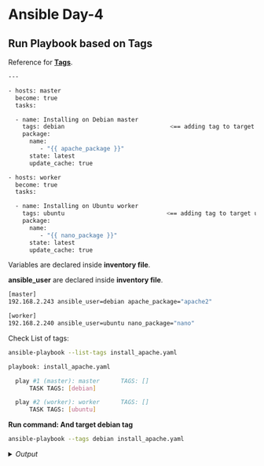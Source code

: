 # Ansible Day-4

## Run Playbook based on Tags

Reference for **[Tags](https://docs.ansible.com/ansible/latest/playbook_guide/playbooks_tags.html)**.

```bash
---

- hosts: master
  become: true
  tasks:

  - name: Installing on Debian master
    tags: debian                              <== adding tag to target debian only
    package:
      name:
         - "{{ apache_package }}"
      state: latest
      update_cache: true

- hosts: worker
  become: true
  tasks:

  - name: Installing on Ubuntu worker
    tags: ubuntu                             <== adding tag to target ubuntu only
    package:
      name:
         - "{{ nano_package }}"
      state: latest
      update_cache: true
```

Variables are declared inside **inventory file**.

**ansible_user** are declared inside **inventory file**.

```bash
[master]
192.168.2.243 ansible_user=debian apache_package="apache2"

[worker]
192.168.2.240 ansible_user=ubuntu nano_package="nano"
```

Check List of tags:
```bash
ansible-playbook --list-tags install_apache.yaml
```

```bash
playbook: install_apache.yaml

  play #1 (master): master      TAGS: []
      TASK TAGS: [debian]

  play #2 (worker): worker      TAGS: []
      TASK TAGS: [ubuntu]

```


**Run command: And target debian tag**
```bash
ansible-playbook --tags debian install_apache.yaml
```

<details>
  <summary><i>Output</i></summary>
$${\color{green}Output:}$$

```bash
PLAY [master] **********************************************************************************************************

TASK [Gathering Facts] *************************************************************************************************
ok: [192.168.2.243]

TASK [Installing on Debian master] *************************************************************************************
ok: [192.168.2.243]

PLAY [worker] **********************************************************************************************************

TASK [Gathering Facts] *************************************************************************************************
ok: [192.168.2.240]

PLAY RECAP *************************************************************************************************************
192.168.2.240              : ok=1    changed=0    unreachable=0    failed=0    skipped=0    rescued=0    ignored=0
192.168.2.243              : ok=2    changed=0    unreachable=0    failed=0    skipped=0    rescued=0    ignored=0

```
</details>








